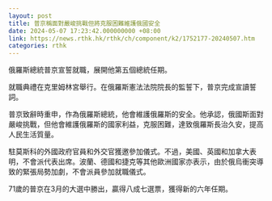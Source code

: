```yaml
---
layout: post
title: 普京稱面對嚴峻挑戰但將克服困難維護俄國安全
date: 2024-05-07 17:23:42.000000000 +08:00
link: https://news.rthk.hk/rthk/ch/component/k2/1752177-20240507.htm
categories: rthk
---
```


俄羅斯總統普京宣誓就職，展開他第五個總統任期。

就職典禮在克里姆林宮舉行。在俄羅斯憲法法院院長的監誓下，普京完成宣讀誓詞。

普京致辭時重申，作為俄羅斯總統，他會維護俄羅斯的安全。他承認，俄國斯面對嚴峻挑戰，但他會維護俄羅斯的國家利益，克服困難，達致俄羅斯長治久安，提高人民生活質量。

駐莫斯科的外國政府官員和外交官獲邀參加儀式。不過，美國、英國和加拿大表明，不會派代表出席。波蘭、德國和捷克等其他歐洲國家亦表示，由於俄烏衝突導致的緊張局勢加劇，不會派員參加就職儀式。

71歲的普京在3月的大選中勝出，贏得八成七選票，獲得新的六年任期。
